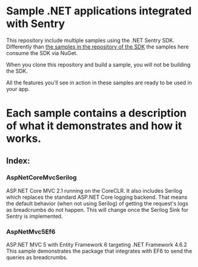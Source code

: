 # Sample .NET applications integrated with Sentry

This repository include multiple samples using the .NET Sentry SDK. Differently than [the samples in the repository of the SDK](https://github.com/getsentry/sentry-dotnet/tree/master/samples) 
the samples here consume the SDK via NuGet.

When you clone this repository and build a sample, you will not be building the SDK.

All the features you'll see in action in these samples are ready to be used in your app.

# Each sample contains a description of what it demonstrates and how it works.

## Index:

### AspNetCoreMvcSerilog 

ASP.NET Core MVC 2.1 running on the CoreCLR.
It also includes Serilog which replaces the standard ASP.NET Core logging backend.
That means the default behavior (when not using Serilog) of getting the request's logs as breadcrumbs do not happen.
This will change once the Serilog Sink for Sentry is implemented.


### AspNetMvc5Ef6

ASP.NET MVC 5 with Entity Framework 6 targeting .NET Framework 4.6.2
This sample demonstrates the package that integrates with EF6 to send the queries as breadcrumbs.
